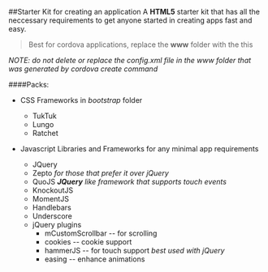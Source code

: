 ##Starter Kit for creating an application
A __HTML5__ starter kit that has all the neccessary requirements to get anyone started in creating apps fast and easy.

> Best for cordova applications, replace the __www__ folder with the this

*NOTE: do not delete or replace the config.xml file in the www folder that was generated by 
cordova create command*

####Packs:
* CSS Frameworks in *bootstrap* folder
	* TukTuk
	* Lungo
	* Ratchet

* Javascript Libraries and Frameworks for any minimal app requirements
	* JQuery
	* Zepto *for those that prefer it over jQuery*
	* QuoJS *__JQuery__ like framework that supports touch events*
	* KnockoutJS
	* MomentJS
	* Handlebars
	* Underscore
	* jQuery plugins
		* mCustomScrollbar -- for scrolling
		* cookies -- cookie support
		* hammerJS -- for touch support *best used with jQuery*
		* easing -- enhance animations
